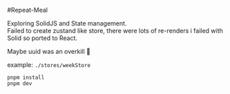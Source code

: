 #Repeat-Meal

Exploring SolidJS and State management.  
Failed to create zustand like store, there were lots of re-renders i failed with Solid so ported to React. 

Maybe uuid was an overkill 🤷

example: `./stores/weekStore`

`pnpm install`  
`pnpm dev`
